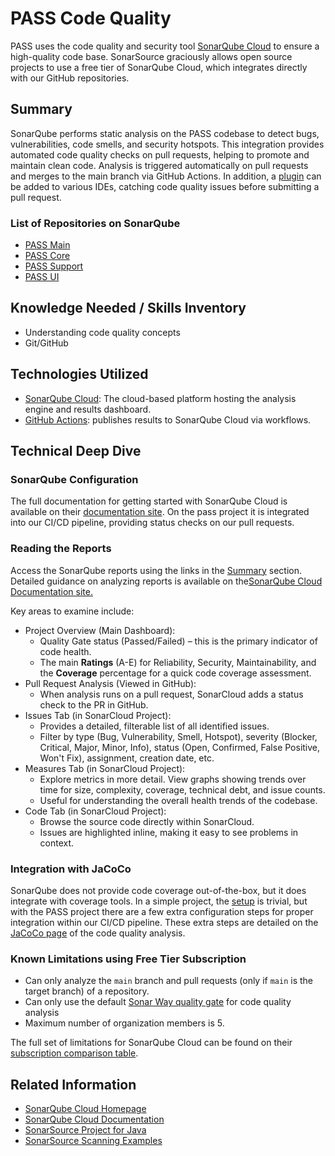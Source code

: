# PASS Code Quality

PASS uses the code quality and security tool [SonarQube Cloud](https://www.sonarsource.com/products/sonarqube/) to 
ensure a high-quality code base. SonarSource graciously allows open source projects to use a free tier of SonarQube 
Cloud, which integrates directly with our GitHub repositories.

## Summary

SonarQube performs static analysis on the PASS codebase to detect bugs, vulnerabilities, code smells, and security 
hotspots. This integration provides automated code quality checks on pull requests, helping to promote and maintain 
clean code. Analysis is triggered automatically on pull requests and merges to the main branch via GitHub Actions. In 
addition, a [plugin](https://docs.sonarsource.com/sonarqube-for-ide/intellij/) can be added to various IDEs, catching 
code quality issues before submitting a pull request.

### List of Repositories on SonarQube

* [PASS Main](https://sonarcloud.io/project/overview?id=eclipse-pass_main)
* [PASS Core](https://sonarcloud.io/project/overview?id=eclipse-pass_pass-core)
* [PASS Support](https://sonarcloud.io/project/overview?id=eclipse-pass_pass-support)
* [PASS UI](https://sonarcloud.io/project/overview?id=eclipse-pass_pass-ui)

## Knowledge Needed / Skills Inventory

* Understanding code quality concepts
* Git/GitHub

## Technologies Utilized

* [SonarQube Cloud](https://www.sonarsource.com/products/sonarqube/): The cloud-based platform hosting the analysis 
engine and results dashboard.
* [GitHub Actions](https://docs.github.com/en/actions): publishes results to SonarQube Cloud via workflows.

## Technical Deep Dive

### SonarQube Configuration

The full documentation for getting started with SonarQube Cloud is available on their [documentation site](https://docs.sonarsource.com/sonarqube-cloud/getting-started/sign-up/).
On the pass project it is integrated into our CI/CD pipeline, providing status checks on our pull requests.

### Reading the Reports

Access the SonarQube reports using the links in the [Summary](#list-of-repository-on-sonarqube) section. Detailed 
guidance on analyzing reports is available on the[SonarQube Cloud Documentation site.](https://docs.sonarsource.com/sonarqube-cloud/digging-deeper/overview/)

Key areas to examine include:

* Project Overview (Main Dashboard):
    * Quality Gate status (Passed/Failed) – this is the primary indicator of code health.
    * The main **Ratings** (A-E) for Reliability, Security, Maintainability, and the **Coverage** percentage for
    a quick code coverage assessment.
* Pull Request Analysis (Viewed in GitHub):
    * When analysis runs on a pull request, SonarCloud adds a status check to the PR in GitHub.
* Issues Tab (in SonarCloud Project):
    * Provides a detailed, filterable list of all identified issues.
    * Filter by type (Bug, Vulnerability, Smell, Hotspot), severity (Blocker, Critical, Major, Minor, Info), 
    status (Open, Confirmed, False Positive, Won't Fix), assignment, creation date, etc.
* Measures Tab (in SonarCloud Project):
    * Explore metrics in more detail. View graphs showing trends over time for size, complexity, coverage, technical 
    debt, and issue counts.
    * Useful for understanding the overall health trends of the codebase.
* Code Tab (in SonarCloud Project):
    * Browse the source code directly within SonarCloud.
    * Issues are highlighted inline, making it easy to see problems in context.

### Integration with JaCoCo

SonarQube does not provide code coverage out-of-the-box, but it does integrate with coverage tools. In a simple project,
the [setup](https://docs.sonarsource.com/sonarqube-cloud/enriching/test-coverage/java-test-coverage/)
is trivial, but with the PASS project there are a few extra configuration steps for proper integration within our CI/CD
pipeline. These extra steps are detailed on the [JaCoCo page](jacoco.md) of the code quality analysis.

### Known Limitations using Free Tier Subscription

* Can only analyze the `main` branch and pull requests (only if `main` is the target branch) of a repository.
* Can only use the default [Sonar Way quality gate](https://docs.sonarsource.com/sonarqube-cloud/standards/managing-quality-gates/)
for code quality analysis
* Maximum number of organization members is 5. 

The full set of limitations for SonarQube Cloud can be found on their [subscription comparison table](https://docs.sonarsource.com/sonarqube-cloud/administering-sonarcloud/managing-subscription/subscription-plans/).

## Related Information

* [SonarQube Cloud Homepage](https://www.sonarsource.com/products/sonarqube/)
* [SonarQube Cloud Documentation](https://docs.sonarsource.com/sonarqube-cloud/)
* [SonarSource Project for Java](https://github.com/SonarSource/sonar-java)
* [SonarSource Scanning Examples](https://github.com/SonarSource/sonar-scanning-examples)
